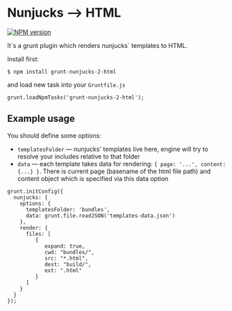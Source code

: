 # Nunjucks --> HTML

[![NPM version](https://badge.fury.io/js/grunt-nunjucks-2-html.png)](http://badge.fury.io/js/grunt-nunjucks-2-html)

It\`s a grunt plugin which renders nunjucks\` templates to HTML.

Install first:

```
$ npm install grunt-nunjucks-2-html
```

and load new task into your `Gruntfile.js`

```
grunt.loadNpmTasks('grunt-nunjucks-2-html');
```

## Example usage

You should define some options:

* `templatesFolder` — nunjucks' templates live here, engine will try to resolve your includes relative to that folder
* `data` — each template takes data for rendering: `{ page: '...', content: {...} }`. There is current page (basename of the html file path) and content object which is specified via this data option

```javasciprt
grunt.initConfig({
  nunjucks: {
    options: {
      templatesFolder: 'bundles',
      data: grunt.file.readJSON('templates-data.json')
    },
    render: {
      files: [
         {
            expand: true,
            cwd: "bundles/",
            src: "*.html",
            dest: "build/",
            ext: ".html"
         }
      ]
    }
  }
});
```
